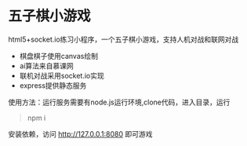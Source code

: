 # 五子棋小游戏

html5+socket.io练习小程序，一个五子棋小游戏，支持人机对战和联网对战


* 棋盘棋子使用canvas绘制
* ai算法来自慕课网
* 联机对战采用socket.io实现
* express提供静态服务

使用方法：运行服务需要有node.js运行环境,clone代码，进入目录，运行

> npm i

安装依赖，访问 http://127.0.0.1:8080 即可游戏
